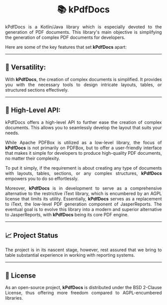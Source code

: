 # <div align="center"> :books: kPdfDocs </div>

<div align="justify">

kPdfDocs is a Kotlin/Java library which is especially devoted to the generation of PDF documents. This library's main
objective is simplifying the generation of complex PDF documents for developers.

<div align="left">

Here are some of the key features that set **kPdfDocs** apart:

</div>

<hr>

## :art: Versatility:

With **kPdfDocs**, the creation of complex documents is simplified. It provides you with the necessary tools to design
intricate layouts, tables, or structured sections effectively.

<hr>

## :wrench: High-Level API:

kPdfDocs offers a high-level API to further ease the creation of complex documents. This allows you to seamlessly
develop the layout that suits your needs.

While Apache PDFBox is utilized as a low-level library, the focus of **kPdfDocs** is not primarily on PDFBox, but to
offer a user-friendly interface that makes it simple for developers to produce high-quality PDF documents, no matter
their complexity.

To put it simply, if the requirement is about creating any type of documents with layouts, tables, sections, or any
complex structures, **kPdfDocs** empowers you to do so effortlessly.

Moreover, **kPdfDocs** is in development to serve as a comprehensive alternative to the restrictive iText library, which
is encumbered by an AGPL license that limits its utility. Essentially, **kPdfDocs** serves as a replacement to iText,
the low-level PDF generation component of JasperReports. The eventual goal is to evolve this library into a modern and
superior alternative to JasperReports, with **kPdfDocs** being its core PDF engine.

<hr>

## :chart_with_upwards_trend: Project Status

The project is in its nascent stage, however, rest assured that we bring to table substantial experience in working with
reporting systems.

<hr>

## :scroll: License

As an open-source project, **kPdfDocs** is distributed under the BSD 2-Clause License, thus offering more freedom
compared to AGPL-encumbered libraries.

</div>